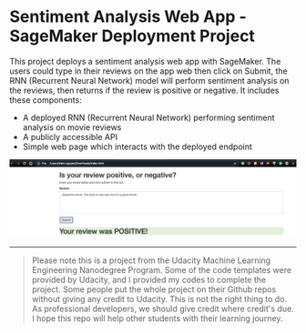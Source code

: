 # Sentiment Analysis Web App - SageMaker Deployment Project

This project deploys a sentiment analysis web app with SageMaker. The users could type in their reviews on the app web then click on Submit, the RNN (Recurrent Neural Network) model will perform sentiment analysis on the reviews, then returns if the review is positive or negative. It includes these components:
* A deployed RNN (Recurrent Neural Network) performing sentiment analysis on movie reviews
* A publicly accessible API
* Simple web page which interacts with the deployed endpoint

![alt text](https://github.com/KiemNguyen/sentiment-analysis-web-app/blob/main/webapp.png?raw=true)

- - - -

> Please note this is a project from the Udacity Machine Learning Engineering Nanodegree Program. Some of the code templates were provided by Udacity, and I provided my codes to complete the project. Some people put the whole project on their Github repos without giving any credit to Udacity. This is not the right thing to do. As professional developers, we should give credit where credit's due. I hope this repo will help other students with their learning journey.